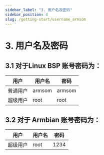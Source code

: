 ```yaml
---
sidebar_label: "3. 用户名及密码"
sidebar_position: 4
slug: /getting-start/username_armsom
---
```


# 3. 用户名及密码
## 3.1 对于Linux BSP   账号密码为：

| 用户     | 用户名 | 密码   |
| ---------- | -------- | -------- |
| 普通用户 | armsom | armsom |
| 超级用户 | root   | root   |

## 3.2 对于 Armbian   账号密码为：

| 用户     | 用户名 | 密码   |
| ---------- | -------- | -------- |
| 超级用户 | root   | 1234   |